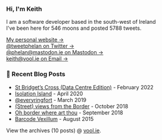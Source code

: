 ### Hi, I'm Keith

I am a software developer based in the south-west of Ireland    
I've been here for <!-- writing_moons starts -->546<!-- writing_moons ends --> moons and posted <!-- writing_tweets starts -->5788<!-- writing_tweets ends --> tweets.

<!--
**vool/vool** is a ✨ _special_ ✨ repository because its `README.md` (this file) appears on your GitHub profile.

Here are some ideas to get you started:

- 🔭 I’m currently working on ...
- 🌱 I’m currently learning ...
- 👯 I’m looking to collaborate on ...
- 🤔 I’m looking for help with ...
- 💬 Ask me about ...
- 📫 How to reach me: ...
- 😄 Pronouns: ...
- ⚡ Fun fact: ...
-->

[My personal website &rarr;](http://vool.ie/)    
[@tweetphelan on Twitter &rarr;](https://twitter.com/tweetphelan)    
[@phelan@mastodon.ie on Mastodon &rarr;](https://mastodon.ie/@phelan)    
[keith@vool.ie on Email &rarr;](mailto:keith@vool.ie)


### 📝 Recent Blog Posts

<!-- writing starts -->
* [St Bridget’s Cross (Data Centre Edition)](http://vool.ie/st-bridgets-cross-data-centre-edition/) - February 2022
* [Isolation Island](http://vool.ie/isolation-island/) - April 2020
* [@everyringfort](http://vool.ie/everyringfort/) - March 2019
* [(Street) views from the Border](http://vool.ie/street-views-from-the-border/) - October 2018
* [Oh border where art thou](http://vool.ie/oh-border-where-art-thou/) - September 2018
* [Barcode  Vexillum](http://vool.ie/barcode-vexillum/) - August 2015
<!-- writing ends -->

View the archives (<!-- writing_count starts -->10<!-- writing_count ends --> posts) @ [vool.ie](http://vool.ie).
